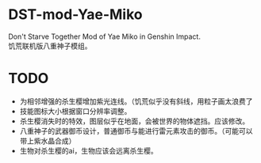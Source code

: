 # DST-mod-Yae-Miko
Don't Starve Together Mod of Yae Miko in Genshin Impact.  
饥荒联机版八重神子模组。

# TODO
- 为相邻增强的杀生樱增加紫光连线。（饥荒似乎没有斜线，用粒子画太浪费了
- 技能图标大小根据窗口分辨率调整。
- 杀生樱消失时的特效，图层似乎在地面，会被世界的物体遮挡。应该修改。
- 八重神子的武器御币设计，普通御币与能进行雷元素攻击的御币。（可能可以带上紫水晶合成）
- 生物对杀生樱的ai，生物应该会远离杀生樱。
